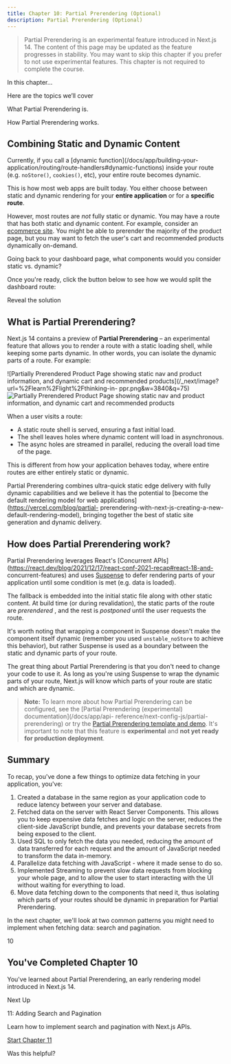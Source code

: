```yaml
---
title: Chapter 10: Partial Prerendering (Optional)
description: Partial Prerendering (Optional)
---
```


> Partial Prerendering is an experimental feature introduced in Next.js 14.
> The content of this page may be updated as the feature progresses in
> stability. You may want to skip this chapter if you prefer to not use
> experimental features. This chapter is not required to complete the course.

In this chapter...

Here are the topics we’ll cover

What Partial Prerendering is.

How Partial Prerendering works.

## Combining Static and Dynamic Content

Currently, if you call a [dynamic function](/docs/app/building-your-
application/routing/route-handlers#dynamic-functions) inside your route (e.g.
`noStore()`, `cookies()`, etc), your entire route becomes dynamic.

This is how most web apps are built today. You either choose between static
and dynamic rendering for your **entire application** or for a **specific
route**.

However, most routes are _not_ fully static or dynamic. You may have a route
that has both static and dynamic content. For example, consider an [ecommerce
site](https://partialprerendering.com/). You might be able to prerender the
majority of the product page, but you may want to fetch the user's cart and
recommended products dynamically on-demand.

Going back to your dashboard page, what components would you consider static
vs. dynamic?

Once you're ready, click the button below to see how we would split the
dashboard route:

Reveal the solution

## What is Partial Prerendering?

Next.js 14 contains a preview of **Partial Prerendering** – an experimental
feature that allows you to render a route with a static loading shell, while
keeping some parts dynamic. In other words, you can isolate the dynamic parts
of a route. For example:

![Partially Prerendered Product Page showing static nav and product
information, and dynamic cart and recommended
products](/_next/image?url=%2Flearn%2Flight%2Fthinking-in-
ppr.png&w=3840&q=75)![Partially Prerendered Product Page showing static nav
and product information, and dynamic cart and recommended
products](/_next/image?url=%2Flearn%2Fdark%2Fthinking-in-ppr.png&w=3840&q=75)

When a user visits a route:

  * A static route shell is served, ensuring a fast initial load.
  * The shell leaves holes where dynamic content will load in asynchronous.
  * The async holes are streamed in parallel, reducing the overall load time of the page.

This is different from how your application behaves today, where entire routes
are either entirely static or dynamic.

Partial Prerendering combines ultra-quick static edge delivery with fully
dynamic capabilities and we believe it has the potential to [become the
default rendering model for web applications](https://vercel.com/blog/partial-
prerendering-with-next-js-creating-a-new-default-rendering-model), bringing
together the best of static site generation and dynamic delivery.

## How does Partial Prerendering work?

Partial Prerendering leverages React's [Concurrent
APIs](https://react.dev/blog/2021/12/17/react-conf-2021-recap#react-18-and-
concurrent-features) and uses
[Suspense](https://react.dev/reference/react/Suspense) to defer rendering
parts of your application until some condition is met (e.g. data is loaded).

The fallback is embedded into the initial static file along with other static
content. At build time (or during revalidation), the static parts of the route
are _prerendered_ , and the rest is _postponed_ until the user requests the
route.

It's worth noting that wrapping a component in Suspense doesn't make the
component itself dynamic (remember you used `unstable_noStore` to achieve this
behavior), but rather Suspense is used as a boundary between the static and
dynamic parts of your route.

The great thing about Partial Prerendering is that you don't need to change
your code to use it. As long as you're using Suspense to wrap the dynamic
parts of your route, Next.js will know which parts of your route are static
and which are dynamic.

> **Note:** To learn more about how Partial Prerendering can be configured,
> see the [Partial Prerendering (experimental) documentation](/docs/app/api-
> reference/next-config-js/partial-prerendering) or try the [Partial
> Prerendering template and
> demo](https://vercel.com/templates/next.js/partial-prerendering-nextjs).
> It's important to note that this feature is **experimental** and **not yet
> ready for production deployment**.

## Summary

To recap, you've done a few things to optimize data fetching in your
application, you've:

  1. Created a database in the same region as your application code to reduce latency between your server and database.
  2. Fetched data on the server with React Server Components. This allows you to keep expensive data fetches and logic on the server, reduces the client-side JavaScript bundle, and prevents your database secrets from being exposed to the client.
  3. Used SQL to only fetch the data you needed, reducing the amount of data transferred for each request and the amount of JavaScript needed to transform the data in-memory.
  4. Parallelize data fetching with JavaScript - where it made sense to do so.
  5. Implemented Streaming to prevent slow data requests from blocking your whole page, and to allow the user to start interacting with the UI without waiting for everything to load.
  6. Move data fetching down to the components that need it, thus isolating which parts of your routes should be dynamic in preparation for Partial Prerendering.

In the next chapter, we'll look at two common patterns you might need to
implement when fetching data: search and pagination.

10

## You've Completed Chapter 10

You've learned about Partial Prerendering, an early rendering model introduced
in Next.js 14.

Next Up

11: Adding Search and Pagination

Learn how to implement search and pagination with Next.js APIs.

[Start Chapter 11](/learn/dashboard-app/adding-search-and-pagination)

Was this helpful?

